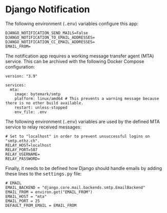 # Django Notification

The following environment (<tt>.env</tt>) variables configure this app:

```
DJANGO_NOTIFICATION_SEND_MAILS=False
DJANGO_NOTIFICATION_TO_EMAIL_ADDRESSES=
DJANGO_NOTIFICATION_CC_EMAIL_ADDRESSES=
EMAIL_FROM=
```

The notification app requires a working message transfer agent (MTA) service. This can be archived with the following
Docker Compose configuration:

```
version: "3.9"

services:
  mta:
    image: bytemark/smtp
    platform: linux/amd64 # This prevents a warning message because there is no other build available.
    restart: unless-stopped
    env_file: .env
```

The following environment (<tt>.env</tt>) variables are used by the defined MTA service to relay received messages:

```
# Set to "localhost" in order to prevent unsuccessful logins on "smtp.ethz.ch".
RELAY_HOST=localhost
RELAY_PORT=587
RELAY_USERNAME=
RELAY_PASSWORD=
```

Finally, it needs to be defined how Django should handle emails by adding these lines to the <tt>settings.py</tt> file:

```
# EMAIL
EMAIL_BACKEND = "django.core.mail.backends.smtp.EmailBackend"
EMAIL_FROM = environ.get("EMAIL_FROM")
EMAIL_HOST = "mta"
EMAIL_PORT = 25
DEFAULT_FROM_EMAIL = EMAIL_FROM
```
